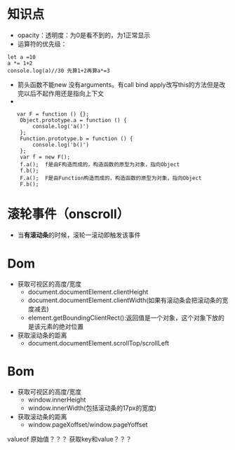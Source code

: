 # 知识点
- opacity：透明度：为0是看不到的，为1正常显示
- 运算符的优先级：
```
let a =10
a *= 1+2
console.log(a)//30 先算1+2再算a*=3
```
- 箭头函数不能new 没有arguments。有call bind apply改写this的方法但是改完以后不起作用还是指向上下文
- 
```
   var F = function () {};
    Object.prototype.a = function () {
        console.log('a()')
    };
    Function.prototype.b = function () {
        console.log('b()')
    };
    var f = new F();
    f.a();  f是由F构造而成的，构造函数的原型为对象，指向Object
    f.b();
    F.a();  F是由Function构造而成的，构造函数的原型为对象，指向Object
    F.b();
```
# 滚轮事件（onscroll）
- 当**有滚动条**的时候，滚轮一滚动即触发该事件
# Dom
  - 获取可视区的高度/宽度
    - document.documentElement.clientHeight
    - document.documentElement.clientWidth(如果有滚动条会把滚动条的宽度减去)
    - element.getBoundingClientRect():返回值是一个对象，这个对象下放的是该元素的绝对位置
  - 获取滚动条的距离
    - document.documentElement.scrollTop/scrollLeft
# Bom
  - 获取可视区的高度/宽度
    - window.innerHeight
    - window.innerWidth(包括滚动条的17px的宽度)
  - 获取滚动条的距离
    - window.pageXoffset/window.pageYoffset

    






valueof 原始值？？？
获取key和value？？？
